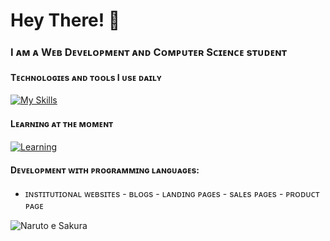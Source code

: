 # Hey There! 👋
### I ᴀᴍ ᴀ Wᴇʙ Dᴇᴠᴇʟᴏᴘᴍᴇɴᴛ ᴀɴᴅ Cᴏᴍᴘᴜᴛᴇʀ Sᴄɪᴇɴᴄᴇ sᴛᴜᴅᴇɴᴛ

#### Tᴇᴄʜɴᴏʟᴏɢɪᴇs ᴀɴᴅ ᴛᴏᴏʟs I ᴜsᴇ ᴅᴀɪʟʏ
[![My Skills](https://skillicons.dev/icons?i=html,css,javascript,typescript,nodejs,angular,figma)](https://skillicons.dev)

#### Lᴇᴀʀɴɪɴɢ ᴀᴛ ᴛʜᴇ ᴍᴏᴍᴇɴᴛ
[![Learning](https://skillicons.dev/icons?i=nodejs,express,aws)](https://skillicons.dev)

#### Dᴇᴠᴇʟᴏᴘᴍᴇɴᴛ ᴡɪᴛʜ ᴘʀᴏɢʀᴀᴍᴍɪɴɢ ʟᴀɴɢᴜᴀɢᴇs:
- ɪɴsᴛɪᴛᴜᴛɪᴏɴᴀʟ ᴡᴇʙsɪᴛᴇs - ʙʟᴏɢs - ʟᴀɴᴅɪɴɢ ᴘᴀɢᴇs - sᴀʟᴇs ᴘᴀɢᴇs - ᴘʀᴏᴅᴜᴄᴛ ᴘᴀɢᴇ

![Naruto e Sakura](https://media.giphy.com/media/Mj0gk1wnekXC0/giphy.gif)

